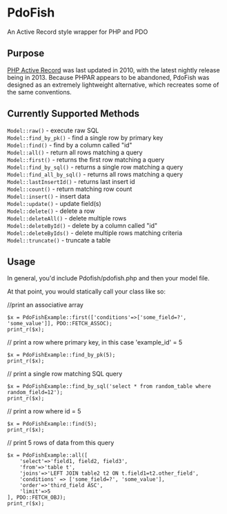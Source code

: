 # PdoFish
An Active Record style wrapper for PHP and PDO

## Purpose
[PHP Active Record](http://www.phpactiverecord.org) was last updated in 2010, with the latest nightly release being in 2013. Because PHPAR appears to be abandoned, PdoFish was designed as an extremely lightweight alternative, which recreates some of the same conventions. 

## Currently Supported Methods
```Model::raw()``` - execute raw SQL  
```Model::find_by_pk()``` - find a single row by primary key  
```Model::find()``` - find by a column called "id"  
```Model::all()``` - return all rows matching a query   
```Model::first()``` - returns the first row matching a query  
```Model::find_by_sql()``` - returns a single row matching a query  
```Model::find_all_by_sql()``` - returns all rows matching a query  
```Model::lastInsertId()``` - returns last insert id  
```Model::count()``` - return matching row count  
```Model::insert()``` - insert data  
```Model::update()``` - update field(s)  
```Model::delete()```  - delete a row  
```Model::deleteAll()``` - delete multiple rows  
```Model::deleteById()``` - delete by a column called "id"   
```Model::deleteByIds()``` - delete multiple rows matching criteria   
```Model::truncate()``` - truncate a table  

## Usage
In general, you'd include Pdofish/pdofish.php and then your model file. 

At that point, you would statically call your class like so: 


//print an associative array  
```
$x = PdoFishExample::first(['conditions'=>['some_field=?', 'some_value']], PDO::FETCH_ASSOC);
print_r($x); 
```  

// print a row where primary key, in this case 'example_id' = 5  
```
$x = PdoFishExample::find_by_pk(5);
print_r($x);
```  

// print a single row matching SQL query  
```
$x = PdoFishExample::find_by_sql('select * from random_table where random_field=12');
print_r($x);
```  

// print a row where id = 5  
```
$x = PdoFishExample::find(5);
print_r($x); 
```

// print 5 rows of data from this query   
```
$x = PdoFishExample::all([
	'select'=>'field1, field2, field3',
	'from'=>'table t',
	'joins'=>'LEFT JOIN table2 t2 ON t.field1=t2.other_field',
	'conditions' => ['some_field=?', 'some_value'],
	'order'=>'third_field ASC',
	'limit'=>5
], PDO::FETCH_OBJ);
print_r($x);
```
